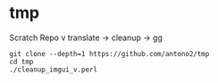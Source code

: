 # tmp
Scratch Repo
v translate -> cleanup -> gg

```
git clone --depth=1 https://github.com/antono2/tmp
cd tmp
./cleanup_imgui_v.perl
```

